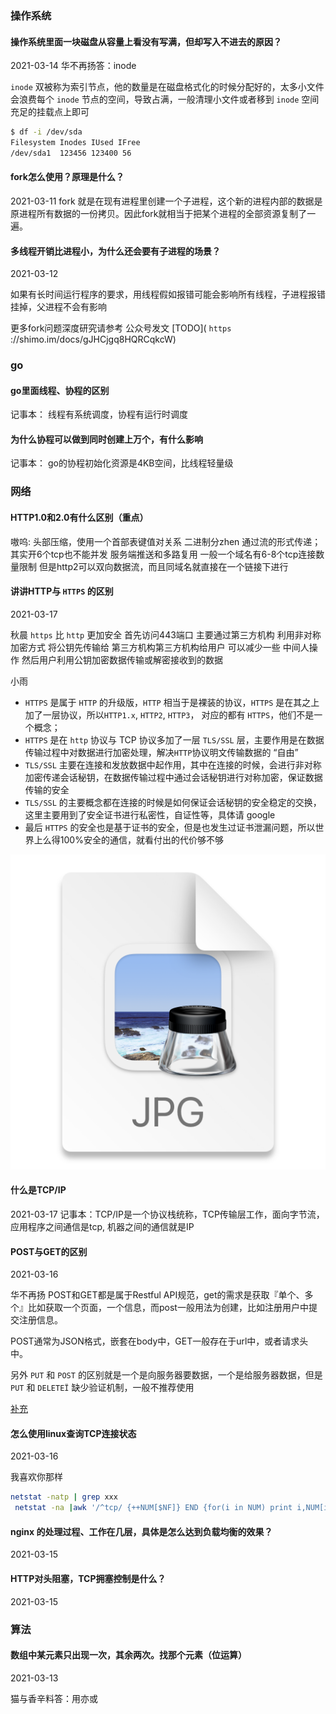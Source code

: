 ### 操作系统

#### 操作系统里面一块磁盘从容量上看没有写满，但却写入不进去的原因？

2021-03-14
华不再扬答：inode

`inode` 双被称为索引节点，他的数量是在磁盘格式化的时候分配好的，太多小文件会浪费每个 `inode` 节点的空间，导致占满，一般清理小文件或者移到 `inode` 空间充足的挂载点上即可

``` BASH
$ df -i /dev/sda
Filesystem Inodes IUsed IFree
/dev/sda1  123456 123400 56
```

#### fork怎么使用？原理是什么？

2021-03-11
fork 就是在现有进程里创建一个子进程，这个新的进程内部的数据是原进程所有数据的一份拷贝。因此fork就相当于把某个进程的全部资源复制了一遍。

#### 多线程开销比进程小，为什么还会要有子进程的场景？

2021-03-12
  
如果有长时间运行程序的要求，用线程假如报错可能会影响所有线程，子进程报错挂掉，父进程不会有影响

更多fork问题深度研究请参考 公众号发文 [TODO]( `https` ://shimo.im/docs/gJHCjgq8HQRCqkcW)

### go

#### go里面线程、协程的区别

记事本：
线程有系统调度，协程有运行时调度

#### 为什么协程可以做到同时创建上万个，有什么影响

记事本：
go的协程初始化资源是4KB空间，比线程轻量级

### 网络

#### HTTP1.0和2.0有什么区别（重点）

嗷呜:
头部压缩，使用一个首部表键值对关系
二进制分zhen
通过流的形式传递；其实开6个tcp也不能并发
服务端推送和多路复用
一般一个域名有6-8个tcp连接数量限制
但是http2可以双向数据流，而且同域名就直接在一个链接下进行

#### 讲讲HTTP与 `HTTPS` 的区别

2021-03-17 

秋晨
`https` 比 `http` 更加安全  首先访问443端口  主要通过第三方机构  利用非对称加密方式  将公钥先传输给  第三方机构第三方机构给用户   可以减少一些  中间人操作  然后用户利用公钥加密数据传输或解密接收到的数据

小雨

* `HTTPS` 是属于 `HTTP` 的升级版，`HTTP` 相当于是裸装的协议，`HTTPS` 是在其之上加了一层协议，所以`HTTP1.x`,  `HTTP2`, `HTTP3`， 对应的都有 `HTTPS`，他们不是一个概念；
* `HTTPS` 是在 `http` 协议与 TCP 协议多加了一层 `TLS/SSL` 层，主要作用是在数据传输过程中对数据进行加密处理，解决`HTTP`协议明文传输数据的 “自由”
* `TLS/SSL` 主要在连接和发放数据中起作用，其中在连接的时候，会进行非对称加密传递会话秘钥，在数据传输过程中通过会话秘钥进行对称加密，保证数据传输的安全
* `TLS/SSL` 的主要概念都在连接的时候是如何保证会话秘钥的安全稳定的交换，这里主要用到了安全证书进行私密性，自证性等，具体请 google
* 最后 `HTTPS` 的安全也是基于证书的安全，但是也发生过证书泄漏问题，所以世界上么得100%安全的通信，就看付出的代价够不够


![](../../res/2021-03-17-20-05-31.png)

#### 什么是TCP/IP

2021-03-17
记事本：TCP/IP是一个协议栈统称，TCP传输层工作，面向字节流，应用程序之间通信是tcp, 机器之间的通信就是IP

#### POST与GET的区别

2021-03-16

华不再扬
POST和GET都是属于Restful API规范，get的需求是获取『单个、多个』比如获取一个页面，一个信息，而post一般用法为创建，比如注册用户中提交注册信息。

POST通常为JSON格式，嵌套在body中，GET一般存在于url中，或者请求头中。

另外 `PUT` 和 `POST` 的区别就是一个是向服务器要数据，一个是给服务器数据，但是 `PUT` 和 `DELETEÏ` 缺少验证机制，一般不推荐使用

[补充](https://www.cyc2018.xyz/%E8%AE%A1%E7%AE%97%E6%9C%BA%E5%9F%BA%E7%A1%80/HTTP/HTTP.html#get)

#### 怎么使用linux查询TCP连接状态

2021-03-16

我喜欢你那样

``` bash
netstat -natp | grep xxx
 netstat -na |awk '/^tcp/ {++NUM[$NF]} END {for(i in NUM) print i,NUM[i]}'
```

#### nginx 的处理过程、工作在几层，具体是怎么达到负载均衡的效果？

2021-03-15

#### HTTP对头阻塞，TCP拥塞控制是什么？

2021-03-15

### 算法

#### 数组中某元素只出现一次，其余两次。找那个元素（位运算） 

2021-03-13

猫与香辛料答：用亦或

